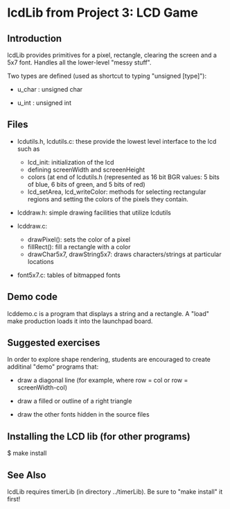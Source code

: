 # lcdLib from Project 3: LCD Game
## Introduction

lcdLib provides primitives for a pixel, rectangle, clearing the screen and a 5x7 font. Handles all the lower-level "messy stuff". 


Two types are defined (used as shortcut to typing "unsigned [type]"):

 - u_char : unsigned char

 - u_int : unsigned int

## Files

 - lcdutils.h, lcdutils.c: these provide the lowest level interface to
   the lcd such as

    - lcd_init: initialization of the lcd
    - defining screenWidth and screeenHeight
    - colors (at end of lcdutils.h (represented as 16 bit BGR values: 5 bits of blue, 6 bits
      of green, and 5 bits of red)
    - lcd_setArea, lcd_writeColor: methods for selecting rectangular
      regions and setting the colors of the pixels they contain.
    

 - lcddraw.h: simple drawing facilities that utilize lcdutils

 - lcddraw.c: 
     - drawPixel(): sets the color of a pixel
     - fillRect(): fill a rectangle with a color
     - drawChar5x7, drawString5x7: draws characters/strings at
     particular locations

 - font5x7.c: tables of bitmapped fonts

## Demo code

lcddemo.c is a program that displays a string and a rectangle.  A
"load" make production loads it into the launchpad board.

## Suggested exercises

In order to explore shape rendering, students are encouraged to create additinal "demo" programs that: 

 - draw a diagonal line (for example, where row = col or row = screenWidth-col)

 - draw a filled or outline of a right triangle

 - draw the other fonts hidden in the source files

## Installing the LCD lib (for other programs)

$ make install

## See Also

lcdLib requires timerLib (in directory ../timerLib).  Be sure to "make install" it first!
